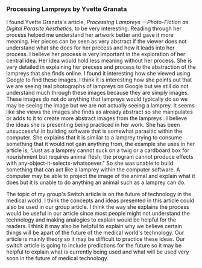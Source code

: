 <h3> Processing Lampreys by Yvette Granata</h3> 
<p> I found Yvette Granata's article,<i> Processing Lampreys —Photo-Fiction as Digital Parasite Aesthetics, </i> to be very interesting.
Reading through her process helped me understand her 
artwork better and gave it more meaning. Her pieces can be seen as very abstract if the viewer does not understand what she does for her
precess and how it leads into her process. I believe her process is very important in the exploration of her central idea. Her idea
would hold less meaning without her process. She is very detailed in explaining her precess and process to the abstraction of the 
lampreys that she finds online. I found it interesting how she viewed using Google to find these images. I think it is interesting how
she points out that we are seeing real photographs of lampreys on Google but we still do not understand much through these images because
they are simply images. These images do not do anything that lampreys would typically do so we may be seeing the image but we are not 
actually seeing a lamprey. It seems like she views the images she finds as already abstract so she manipulates or adds to it to create more abstract images
from the lampreys . I believe the ideas she is presenting being practiced in her work. She has been unsuccessful in building software that is somewhat 
parasitic within the computer. She explains that it is similar to a lamprey trying to consume something that it would not gain anything
from, the example she uses in her article is, "Just as a lamprey cannot suck on a twig or a cardboard box for nourishment but requires 
animal flesh, the program cannot produce effects with any-object-it-selects-whatsoever." So she was unable to build something that can act 
like a lamprey within the computer software. A computer may be able to project the image of the animal and explain what it does but it is
unable to do anything an animal such as a lamprey can do.<p>
<p> The topic of my group's Switch article is on the future of technology in the medical world. I think the concepts and ideas presented
in this article could also be used in our group article. I think the way she explains the process would be useful in our article since most people might not
understand the technology and making analogies to explain would be helpful for the readers. I think it may also be helpful to explain why we 
believe certain things will be apart of the future of the medical world's technology. Our article is mainly theory so it may be difficult
to practice these ideas. Our switch article is going to include predictions for the future so it may be helpful to explain what is currently
being used and what will be used very soon in the future of medical technology. 
